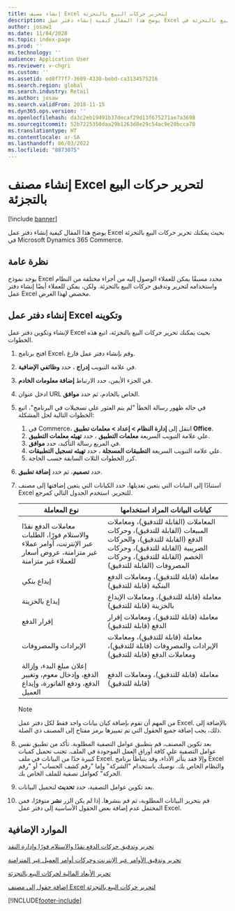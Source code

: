 ```yaml
---
title: إنشاء مصنف Excel لتحرير حركات البيع بالتجزئة
description: يوضح هذا المقال كيفية إنشاء دفتر عمل Excel بحيث يمكنك تحرير حركات البيع بالتجزئة في Microsoft Dynamics 365 Commerce.
author: josaw1
ms.date: 11/04/2020
ms.topic: index-page
ms.prod: ''
ms.technology: ''
audience: Application User
ms.reviewer: v-chgri
ms.custom: ''
ms.assetid: ed0f77f7-3609-4330-bebd-ca3134575216
ms.search.region: global
ms.search.industry: Retail
ms.author: josaw
ms.search.validFrom: 2018-11-15
ms.dyn365.ops.version: ''
ms.openlocfilehash: da3c2eb19491b37decaf29d13f675271ae7a3698
ms.sourcegitcommit: 52b7225350daa29b1263d8e29c54ac9e20bcca70
ms.translationtype: HT
ms.contentlocale: ar-SA
ms.lasthandoff: 06/03/2022
ms.locfileid: "8873075"
---
```

# <a name="create-an-excel-workbook-to-edit-retail-transactions"></a>إنشاء مصنف Excel لتحرير حركات البيع بالتجزئة

[!include [banner](../includes/banner.md)]

يوضح هذا المقال كيفية إنشاء دفتر عمل Excel بحيث يمكنك تحرير حركات البيع بالتجزئة في Microsoft Dynamics 365 Commerce.

## <a name="overview"></a>نظرة عامة

يوجد نموذج Excel محدد مسبقًا يمكن للعملاء الوصول إليه من أجزاء مختلفة من النظام واستخدامه لتحرير وتدقيق حركات البيع بالتجزئة. ولكن، يمكن للعملاء أيضًا إنشاء دفتر عمل Excel مخصص لهذا الغرض.

## <a name="create-and-configure-an-excel-workbook"></a>إنشاء دفتر عمل Excel وتكوينه

لإنشاء وتكوين دفتر عمل Excel بحيث يمكنك تحرير حركات البيع بالتجزئة، اتبع هذه الخطوات.

1. افتح برنامج Excel، وقم بإنشاء دفتر عمل فارغ.
1. في علامة التبويب **إدراج** ، حدد **وظائفي الإضافية**.
1. في الجزء الأيمن، حدد الارتباط **إضافة معلومات الخادم**.
1. ادخل عنوان URL الخاص بالخادم، ثم حدد **موافق**.
1. في حاله ظهور رسالة الخطأ "لم يتم العثور علي تسجيلات في البرنامج"، اتبع الخطوات التالية لحل المشكلة:

    1. في Commerce، انتقل إلى **‏‫إدارة النظام‬ \> إعداد \> معلمات تطبيق Office**.
    1. علي علامة التبويب السريعة **معلمات التطبيق** ، حدد **تهيئه معلمات التطبيق**.
    1. في المربع رسالة التأكيد، حدد **موافق**.
    1. علي علامة التبويب السريعة **التطبيقات المسجلة** ، حدد **تهيئه تسجيل التطبيقات**.
    1. كرر الخطوات الثلاث السابقة حسب الحاجة.

1. حدد **تصميم**، ثم حدد **إضافة تطبيق**.
1. استنادًا إلى البيانات التي يتعين تعديلها، حدد الكيانات التي يتعين إضافتها إلى مصنف Excel للتحرير. استخدم الجدول التالي كمرجع.

    | نوع المعاملة | كيانات البيانات المراد استخدامها |
    |------------------|----------------------|
    | معاملات الدفع نقدًا والاستلام فورًا‬‬‏‫، الطلبات عبر الإنترنت، أوامر عملاء غير متزامنة، عروض أسعار للعملاء غير متزامنة | المعاملات (القابلة للتدقيق)، ومعاملات المبيعات (القابلة للتدقيق)، وحركات الدفع (القابلة للتدقيق)، والحركات الضريبية (القابلة للتدقيق)، وحركات الخصم (القابلة للتدقيق)، وحركات المصروفات (القابلة للتدقيق) |
    | إيداع بنكي | معاملة (قابلة للتدقيق)، ومعاملات الدفع البنكية (قابلة للتدقيق) |
    | إيداع بالخزينة | معاملة (قابلة للتدقيق)، ومعاملات الإيداع بالخزينة (قابلة للتدقيق) |
    | إقرار الدفع | معاملة (قابلة للتدقيق)، ومعاملات إقرار الدفع (قابلة للتدقيق) |
    | الإيرادات والمصروفات | معاملة (قابلة للتدقيق)، ومعاملات الإيرادات والمصروفات (قابلة للتدقيق)، ومعاملات الدفع (قابلة للتدقيق) |
    | إعلان مبلغ البدء، وإزالة الدفع، وإدخال معوم، وتغيير الدفع، ودفع الفاتورة، وإيداع العميل | معاملة (قابلة للتدقيق)، ومعاملات الدفع (قابلة للتدقيق) |

    > [!NOTE]
    > من المهم أن تقوم بإضافة كيان بيانات واحد فقط لكل دفتر عمل Excel. بالإضافة إلى ذلك، يجب إضافة جميع الحقول التي تم تمييزها برمز مفتاح إلى المصنف ذي الصلة.

1. بعد تكوين المصنف، قم بتطبيق عوامل التصفية المطلوبة. تأكد من تطبيق نفس عوامل التصفية علي كافة أوراق العمل الموجودة في الملف. تجنب تحميل كميات كبيرة جدًا من البيانات في ملف Excel. وإلا فقد يتأثر الأداء، وقد يتباطأ برنامج Excel والنظام الخاص بك. نوصيك باستخدام "الشركة" وإما "رقم كشف الحساب" أو "رقم الحركة" كعوامل تصفية للملف الخاص بك.
1. بعد تكوين عوامل التصفية، حدد **تحديث** لتحميل البيانات.
1. قم بتحرير البيانات المطلوبة، ثم قم بنشرها. إذا لم يكن الزر **نشر** متوفرًا، فمن المحتمل عدم إضافة بعض الحقول الأساسية إلى دفتر عمل Excel.

## <a name="additional-resources"></a>الموارد الإضافية

[تحرير وتدقيق حركات الدفع نقدًا والاستلام فورًا وإدارة النقد](edit-cash-trans.md)

[تحرير وتدقيق الأوامر عبر الإنترنت وحركات أوامر العميل غير المتزامنة](edit-order-trans.md)

[تحرير الأبعاد المالية لحركات البيع بالتجزئة](edit-financial-dim.md)

[إضافة حقول إلى مصنف Excel لتحرير حركات البيع بالتجزئة](add-fields-excel.md)


[!INCLUDE[footer-include](../includes/footer-banner.md)]